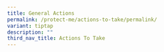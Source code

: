```yaml
---
title: General Actions
permalink: /protect-me/actions-to-take/permalink/
variant: tiptap
description: ""
third_nav_title: Actions To Take
---
```

